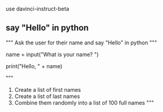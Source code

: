 use davinci-instruct-beta

## say "Hello" in python
"""
Ask the user for their name and say "Hello" in python
"""

name = input("What is your name? ")

print("Hello, " + name)


"""
1. Create a list of first names
2. Create a list of last names
3. Combine them randomly into a list of 100 full names
"""
